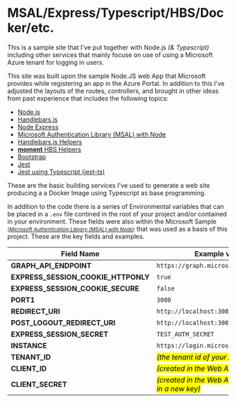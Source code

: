 # MSAL/Express/Typescript/HBS/Docker/etc.

This is a sample site that I've put together with Node.js _(&amp; Typescript)_ including other services that mainly focuse on use of using a Microsoft Azure tenant for logging in users.

This site was built upon the sample Node.JS web App that Microsoft provides while registering an app in the Azure Portal. In addition to this I've adjusted the layouts of the routes, controllers, and brought in other ideas from past experience that includes the following topics:

- [Node.js]
- [Handlebars.js]
- [Node Express]
- [Microsoft Authentication Library (MSAL) with Node]
- [Handlebars.js Helpers]
- [**moment** HBS Helpers]
- [Bootstrap]
- [Jest]
- [Jest using Typescript (jest-ts)]

These are the basic building services I've used to generate a web site producing a a Docker Image using Typescript as base programming.

In addition to the code there is a series of Environmental variables that can be placed in a `.env` file contined in the root of your project and/or contained in your environment. These fields were also within the Microsoft Sample <small>(_[Microsoft Authentication Library (MSAL) with Node]_)</small> that was used as a basis of this project. These are the key fields and examples.

| Field Name | Example value |
|------|---------------|
| **GRAPH_API_ENDPOINT** | `https://graph.microsoft.com/` |
| **EXPRESS_SESSION_COOKIE_HTTPONLY** | `true` |
| **EXPRESS_SESSION_COOKIE_SECURE** | `false` |
| **PORT1** | `3080` |
| **REDIRECT_URI** | `http://localhost:3080/auth/redirect` |
| **POST_LOGOUT_REDIRECT_URI** | `http://localhost:3080` |
| **EXPRESS_SESSION_SECRET** | `TEST_AUTH_SECRET` |
| **INSTANCE** | `https://login.microsoftonline.com` |
| **TENANT_ID** | <mark>_(the tenant id of your Azure service)_</mark> |
| **CLIENT_ID** | <mark>_(created in the Web App registration)_</mark> |
| **CLIENT_SECRET** | <mark>_(created in the Web App registration in a new key)_</mark> |


[Node.js]: https://nodejs.org/en
[Handlebars.js]: https://handlebarsjs.com/
[Node Express]: https://expressjs.com/
[Microsoft Authentication Library (MSAL) with Node]: https://learn.microsoft.com/en-us/entra/identity-platform/tutorial-v2-nodejs-webapp-msal
[Handlebars.js Helpers]: https://github.com/helpers/handlebars-helpers
[**moment** HBS Helpers]: https://github.com/helpers/handlebars-helper-moment
[Jest]: https://jestjs.io/
[Jest using Typescript (jest-ts)]: https://www.npmjs.com/package/ts-jest
[Bootstrap]: https://getbootstrap.com/
